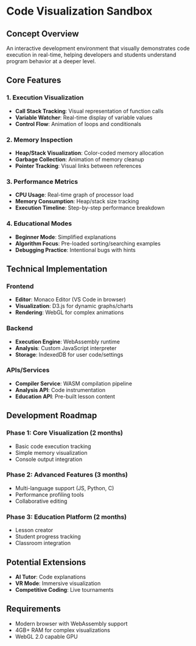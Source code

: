 # Code Visualization Sandbox

## Concept Overview
An interactive development environment that visually demonstrates code execution in real-time, helping developers and students understand program behavior at a deeper level.

## Core Features

### 1. Execution Visualization
- **Call Stack Tracking**: Visual representation of function calls
- **Variable Watcher**: Real-time display of variable values
- **Control Flow**: Animation of loops and conditionals

### 2. Memory Inspection
- **Heap/Stack Visualization**: Color-coded memory allocation
- **Garbage Collection**: Animation of memory cleanup
- **Pointer Tracking**: Visual links between references

### 3. Performance Metrics
- **CPU Usage**: Real-time graph of processor load
- **Memory Consumption**: Heap/stack size tracking
- **Execution Timeline**: Step-by-step performance breakdown

### 4. Educational Modes
- **Beginner Mode**: Simplified explanations
- **Algorithm Focus**: Pre-loaded sorting/searching examples
- **Debugging Practice**: Intentional bugs with hints

## Technical Implementation

### Frontend
- **Editor**: Monaco Editor (VS Code in browser)
- **Visualization**: D3.js for dynamic graphs/charts
- **Rendering**: WebGL for complex animations

### Backend
- **Execution Engine**: WebAssembly runtime
- **Analysis**: Custom JavaScript interpreter
- **Storage**: IndexedDB for user code/settings

### APIs/Services
- **Compiler Service**: WASM compilation pipeline
- **Analysis API**: Code instrumentation
- **Education API**: Pre-built lesson content

## Development Roadmap

### Phase 1: Core Visualization (2 months)
- Basic code execution tracking
- Simple memory visualization
- Console output integration

### Phase 2: Advanced Features (3 months)
- Multi-language support (JS, Python, C)
- Performance profiling tools
- Collaborative editing

### Phase 3: Education Platform (2 months)
- Lesson creator
- Student progress tracking
- Classroom integration

## Potential Extensions
- **AI Tutor**: Code explanations
- **VR Mode**: Immersive visualization
- **Competitive Coding**: Live tournaments

## Requirements
- Modern browser with WebAssembly support
- 4GB+ RAM for complex visualizations
- WebGL 2.0 capable GPU